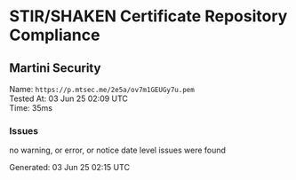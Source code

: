 # STIR/SHAKEN Certificate Repository Compliance

## Martini Security

Name: `https://p.mtsec.me/2e5a/ov7m1GEUGy7u.pem`\
Tested At: 03 Jun 25 02:09 UTC\
Time: 35ms

### Issues

no warning, or error, or notice date level issues were found

Generated: 03 Jun 25 02:15 UTC